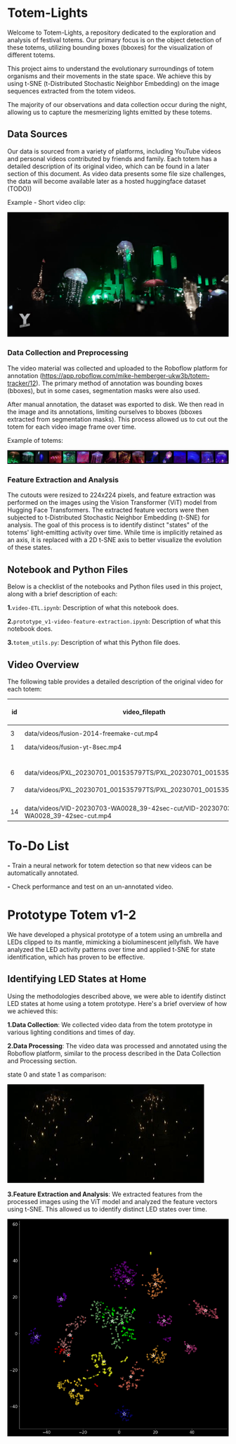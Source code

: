 # Totem-Lights

Welcome to Totem-Lights, a repository dedicated to the exploration and analysis of festival totems. Our primary focus is on the object detection of these totems, utilizing bounding boxes (bboxes) for the visualization of different totems.

This project aims to understand the evolutionary surroundings of totem organisms and their movements in the state space. We achieve this by using t-SNE (t-Distributed Stochastic Neighbor Embedding) on the image sequences extracted from the totem videos.

The majority of our observations and data collection occur during the night, allowing us to capture the mesmerizing lights emitted by these totems.

## Data Sources

Our data is sourced from a variety of platforms, including YouTube videos and personal videos contributed by friends and family. Each totem has a detailed description of its original video, which can be found in a later section of this document. As video data presents some file size challenges, the data will become available later as a hosted huggingface dataset (TODO))

Example - Short video clip:

![prototype-v2-tsne-states](readme-images/output.gif)

### Data Collection and Preprocessing

The video material was collected and uploaded to the Roboflow platform for annotation (https://app.roboflow.com/mike-hemberger-ukw3b/totem-tracker/12). The primary method of annotation was bounding boxes (bboxes), but in some cases, segmentation masks were also used.

After manual annotation, the dataset was exported to disk. We then read in the image and its annotations, limiting ourselves to bboxes (bboxes extracted from segmentation masks). This process allowed us to cut out the totem for each video image frame over time.

Example of totems:

![totems](readme-images/testsave.jpg)

### Feature Extraction and Analysis

The cutouts were resized to 224x224 pixels, and feature extraction was performed on the images using the Vision Transformer (ViT) model from Hugging Face Transformers. The extracted feature vectors were then subjected to t-Distributed Stochastic Neighbor Embedding (t-SNE) for analysis. The goal of this process is to identify distinct "states" of the totems' light-emitting activity over time. While time is implicitly retained as an axis, it is replaced with a 2D t-SNE axis to better visualize the evolution of these states.

## Notebook and Python Files

Below is a checklist of the notebooks and Python files used in this project, along with a brief description of each:

**1.**`video-ETL.ipynb`: Description of what this notebook does.


**2.**`prototype_v1-video-feature-extraction.ipynb`: Description of what this notebook does.


**3.**`totem_utils.py`: Description of what this Python file does.

## Video Overview

The following table provides a detailed description of the original video for each totem:

| id | video_filepath                                                                    | fps-fps_extract | renamed_filepath | label-id-name | txt_filepath                                                            | pixels        | images_from_video_filepath                                      | has_bbox | dataset_version | total-totems        | totems-annotated | pixels-extracted      | SR-ESGAN | sr-pixels |  |  |
| -- | --------------------------------------------------------------------------------- | --------------- | ---------------- | ------------- | ----------------------------------------------------------------------- | ------------- | --------------------------------------------------------------- | -------- | --------------- | ------------------- | ---------------- | --------------------- | -------- | --------- | - | - |
| 3  | data/videos/fusion-2014-freemake-cut.mp4                                          | 25?-25          | -                | 1             | data/videos/fusion-2014                                                 | 1280 × 720 | data/videos/fusion-2014                                         | 1        | ?               | ? totem name=1=ID?! | 1                | redo>rezied thus far  | 1        |           |  |  |
| 1  | data/videos/fusion-yt-8sec.mp4                                                    | 25?-25          |                  | 0             | data/videos/fusion-yt-8sec                                              | 1280 × 720 |                                                                 |          |                 |                     |                  |                       |          |           |  |  |
|    |                                                                                   | 30-25           |                  |               |                                                                         |               |                                                                 |          |                 |                     |                  |                       |          |           |  |  |
|    |                                                                                   |                 |                  |               |                                                                         |               |                                                                 |          |                 |                     |                  |                       |          |           |  |  |
| 6  | data/videos/PXL_20230701_001535797TS/PXL_20230701_001535797TS.mp4                 | 30-30           | ....frames/      |               |                                                                         | 1080x1920     | data/videos/PXL_20230701_001535797TS/images/annotated-roboflow/ |          | v7              | 2                   | 2                | roughly 407 × 742 | 0        |           |  |  |
| 7  | data/videos/PXL_20230701_001535797TS/PXL_20230701_001535797TS.mp4                 |                 |                  |               | data/videos/PXL_20230701_001535797TS/images/annotated-roboflow/         | 1080x1920     | data/videos/PXL_20230701_001535797TS/images/annotated-roboflow/ |          | v7              | 2                   | 2                | roughly 726 × 597 | 0        | XxX       |  |  |
|    |                                                                                   |                 |                  |               |                                                                         |               |                                                                 |          |                 |                     |                  |                       |          |           |  |  |
|    |                                                                                   |                 |                  |               |                                                                         |               |                                                                 |          |                 |                     |                  |                       |          |           |  |  |
| 14 | data/videos/VID-20230703-WA0028_39-42sec-cut/VID-20230703-WA0028_39-42sec-cut.mp4 | 25              |                  |               | data/videos/VID-20230703-WA0028_39-42sec-cut/images/annotated-roboflow/ |               | data/videos/PXL_20230701_001535797TS/images/annotated-roboflow/ |          |                 |                     |                  |                       |          |           |  |  |

# To-Do List

**-** Train a neural network for totem detection so that new videos can be automatically annotated.


**-** Check performance and test on an un-annotated video.

# Prototype Totem v1-2

We have developed a physical prototype of a totem using an umbrella and LEDs clipped to its mantle, mimicking a bioluminescent jellyfish. We have analyzed the LED activity patterns over time and applied t-SNE for state identification, which has proven to be effective.

## Identifying LED States at Home

Using the methodologies described above, we were able to identify distinct LED states at home using a totem prototype. Here's a brief overview of how we achieved this:

**1.****Data Collection******: We collected video data from the totem prototype in various lighting conditions and times of day.


**2.****Data Processing******: The video data was processed and annotated using the Roboflow platform, similar to the process described in the Data Collection and Processing section.


state 0 and state 1 as comparison:

![prototype-v2-state0](readme-images/prototype-v2-video-state-0-ezgif-video-to-gif.gif "state 0")![prototype-v2-state1](readme-images/prototype-v2-video-state-1-ezgif-video-to-gif.gif "state 1")


**3.****Feature Extraction and Analysis******: We extracted features from the processed images using the ViT model and analyzed the feature vectors using t-SNE. This allowed us to identify distinct LED states over time.

![prototype-v2-tsne-states](readme-images/prototype-v2-tsne-states.png)

